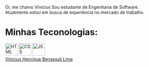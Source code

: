 Oi, me chamo Vinicius
Sou estudante de Engenharia de Software. Atualmente estou em busca de experiência no mercado de trabalho.

<h1>Minhas Teconologias:</h1>
<div>
<img src="https://cdn.jsdelivr.net/gh/devicons/devicon/icons/html5/html5-original-wordmark.svg" width="40" height="40" title="HTML"/>
<img src="https://cdn.jsdelivr.net/gh/devicons/devicon/icons/css3/css3-original-wordmark.svg" width="40" height="40" title="CSS"/>
<img src="https://cdn.jsdelivr.net/gh/devicons/devicon/icons/javascript/javascript-original.svg" width="40" height="40" title="JS"/>
</div>
<div class="badge-base LI-profile-badge" data-locale="pt_BR" data-size="large" data-theme="dark" data-type="VERTICAL" data-vanity="vinicius-henrique-benassuli-lima-614261248" data-version="v1"><a class="badge-base__link LI-simple-link" href="https://br.linkedin.com/in/vinicius-henrique-benassuli-lima-614261248?trk=profile-badge">Vinicius Henrique Benassuli Lima</a></div>
              
              
